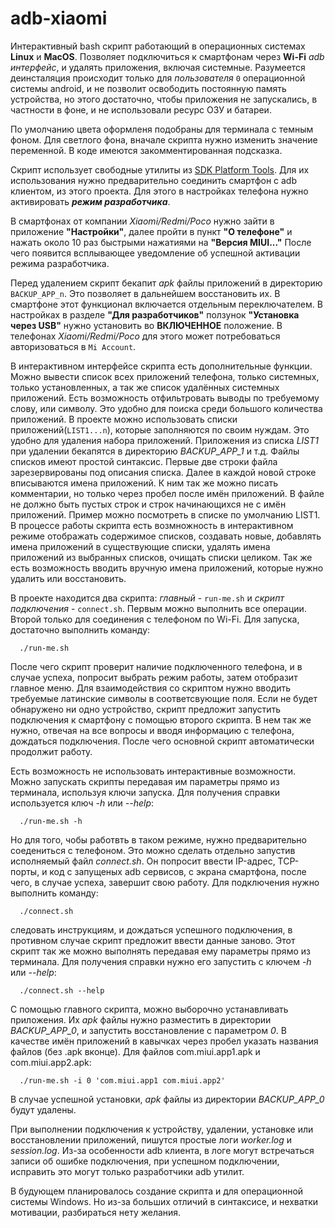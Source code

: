 # adb-xiaomi
Интерактивный bash скрипт работающий в операционных системах **Linux** и **MacOS**. Позволяет подключиться к смартфонам через **Wi-Fi** *adb интерфейс*, и удалять приложения, включая системные.
Разумеется деинсталяция происходит только для *пользователя* `0` операционной системы android, и не позволит освободить постоянную память устройства,
но этого достаточно, чтобы приложения не запускались, в частности в фоне, и не использовали ресурс ОЗУ и батареи.

По умолчанию цвета оформленя подобраны для терминала с темным фоном. Для светлого фона, вначале скрипта нужно изменить значение переменной. В коде имеются закомментированная подсказка.

Скрипт использует свободные утилиты из [SDK Platform Tools](https://developer.android.com/studio/releases/platform-tools). Для их использования нужно предварительно соединить смартфон с adb клиентом, из этого проекта.
Для этого в настройках телефона нужно активировать ***режим разработчика***. 

В смартфонах от компании *Xiaomi/Redmi/Poco* нужно зайти в приложение **"Настройки"**, далее пройти в пункт **"О телефоне"** и нажать около 10 раз быстрыми нажатиями на **"Версия MIUI..."** После чего появится всплывающее уведомление об успешной активации режима разработчика.

Перед удалением скрипт бекапит *apk* файлы приложений в директорию `BACKUP_APP_n`. Это позволяет в дальнейшем восстановить их. В смартфоне этот функционал включается отдельным переключателем. В настройках в разделе **"Для разработчиков"** ползунок **"Установка через USB"** нужно установить во **ВКЛЮЧЕННОЕ** положение. В телефонах *Xiaomi/Redmi/Poco* для этого может потребоваться авторизоваться в `Mi Account`.

В интерактивном интерфейсе скрипта есть дополнительные функции. Можно вывести список всех приложений телефона, только системных, только установленных, а так же список удалённых системных приложений.
Есть возможность отфильтровать выводы по требуемому слову, или символу. Это удобно для поиска среди большого количества приложений.
В проекте можно использовать списки приложений(`LIST1...n`), которые заполняются по своим нуждам. Это удобно для удаления набора приложений. Приложения из списка *LIST1* при удалении бекапятся в директорию *BACKUP_APP_1*  и т.д. Файлы списков имеют простой синтаксис. Первые две строки файла зарезервированы под описания списка. Далее в каждой новой строке вписываются имена приложений. К ним так же можно писать комментарии, но только через пробел после имён приложений. В файле не должно быть пустых строк и строк начинающихся не с имён приложений. Пример можно посмотреть в списке по умолчанию LIST1.
В процессе работы скрипта есть возмножность в интерактивном режиме отображать содержимое списков, создавать новые, добавлять имена приложений в существующие списки, удалять имена приложений из выбранных списков, очищать списки целиком.
Так же есть возможность вводить вручную имена приложений, которые нужно удалить или восстановить.

В проекте находится два скрипта: *главный* - `run-me.sh` и *скрипт подключения* - `connect.sh`. Первым можно выполнить все операции. Второй только для соединения с телефоном по Wi-Fi.
Для запуска, достаточно выполнить команду:
```
  ./run-me.sh
```
После чего скрипт проверит наличие подключенного телефона, и в случае успеха, попросит выбрать режим работы, затем отобразит главное меню.
Для взаимодействия со скриптом нужно вводить требуемые латинские символы в соответсвующие поля.
Если не будет обнаружено ни одно устройство, скрипт предложит запустить подключения к смартфону с помощью второго скрипта.
В нем так же нужно, отвечая на все вопросы и вводя информацию с телефона, дождаться подключения. После чего основной скрипт автоматически продолжит работу.

Есть возможность не использовать интерактивные возможности. Можно запускать скрипты передавая им параметры прямо из терминала, используя ключи запуска.
Для получения справки используется ключ *-h* или *--help*:
```
  ./run-me.sh -h
```
Но для того, чобы работвть в таком режиме, нужно предварительно соедениться с телефоном. Это можно сделать отдельно запустив исполняемый файл *connect.sh*.
Он попросит ввести IP-адрес, TCP-порты, и код с запущеных adb сервисов, с экрана смартфона, после чего, в случае успеха, завершит свою работу. Для подключения нужно выполнить команду:
```
  ./connect.sh
```
следовать инструкциям, и дождаться успешного подключения, в противном случае скрипт предложит ввести данные заново.
Этот скрипт так же можно выполнять передавая ему параметры прямо из терминала. Для получения справки нужно его запустить с ключем *-h* или *--help*:
```
  ./connect.sh --help
```
С помощью главного скрипта, можно выборочно устанавливать приложения. Их *apk* файлы нужно разместить в директории *BACKUP_APP_0*, и запустить восстановление с параметром *0*. В качестве имён приложений в кавычках через пробел указать названия файлов (без .apk вконце). Для файлов com.miui.app1.apk и com.miui.app2.apk:
```
  ./run-me.sh -i 0 'com.miui.app1 com.miui.app2'
```
В случае успешной установки, *apk* файлы из директории *BACKUP_APP_0*  будут удалены.

При выполнении подключения к устройству, удалении, установке или восстановлении приложений, пишутся простые логи *worker.log* и *session.log*.
Из-за особенности adb клиента, в логе могут встречаться записи об ошибке подключения, при успешном подключении, исправить это могут только разработчики adb утилит.

В будующем планировалось создание скрипта и для операционной системы Windows. Но из-за больших отличий в синтаксисе, и нехватки мотивации, разбираться нету желания.
